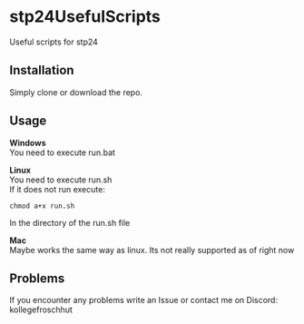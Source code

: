 # stp24UsefulScripts
Useful scripts for stp24

## Installation
Simply clone or download the repo.

## Usage 

**Windows**\
You need to execute run.bat

**Linux**\
You need to execute run.sh\
If it does not run execute:
```shell
chmod a+x run.sh
```
In the directory of the run.sh file

**Mac**\
Maybe works the same way as linux. Its not really supported as of right now


## Problems
If you encounter any problems write an Issue or contact me on Discord:\
kollegefroschhut
